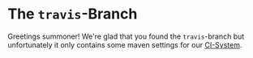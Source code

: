 # The `travis`-Branch
Greetings summoner!
We're glad that you found the `travis`-branch but unfortunately it only contains some maven settings for our [CI-System](http://www.travis-ci.org/vatbub/common).
